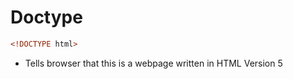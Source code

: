 # Doctype

```html
<!DOCTYPE html>
```

- Tells browser that this is a webpage written in HTML Version 5
